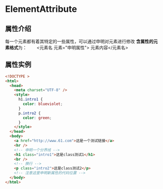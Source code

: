 # ElementAttribute

## 属性介绍

每一个元素都有着其特定的一些属性，可以通过申明对元素进行修改
**含属性的元素格式**为：
&emsp;&emsp;<元素名 元素="申明属性"> 元素内容</元素名>

## 属性实例

```html
<!DOCTYPE >
<html>
  <head>
    <meta charset="UTF-8" />
    <style>
      h1.intro1 {
        color: blueviolet;
      }
      p.intro2 {
        color: green;
      }
    </style>
  </head>
  <body>
    <a href="http://www.61.com">这是一个测试链接</a>
    <hr />
    <!-- 申明一个分界线 -->
    <h1 class="intro1">这是class测试1</h1>
    <br />
    <!-- 换行 -->
    <p class="intro2">这是class测试2</p>
    <!-- 注意这里申明新属性的代码位置 -->
  </body>
</html>
```
